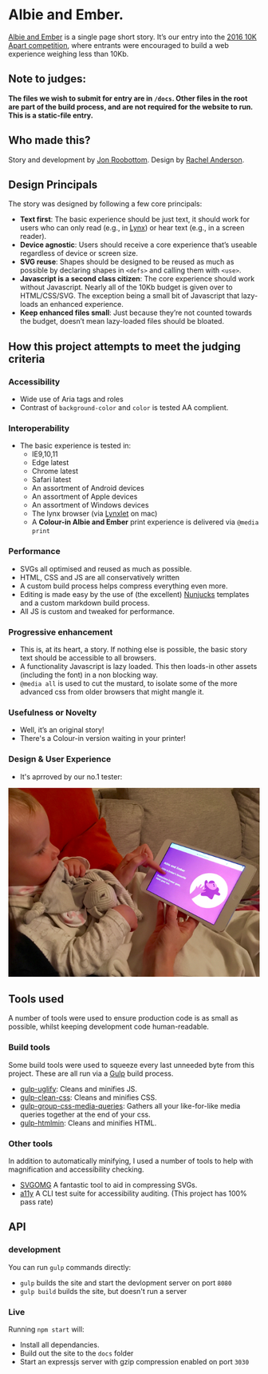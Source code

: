 # Albie and Ember.
[Albie and Ember](https://roobottom.github.io/albie-and-ember/) is a single page short story. It’s our entry into the [2016 10K Apart competition](https://a-k-apart.com/), where entrants were encouraged to build a web experience weighing less than 10Kb.

## Note to judges:

**The files we wish to submit for entry are in `/docs`. Other files in the root are part of the build process, and are not required for the website to run. This is a static-file entry.**

## Who made this?

Story and development by [Jon Roobottom](http://roobottom.com). Design by [Rachel Anderson](http://www.rachelandersondesign.me). 

## Design Principals
The story was designed by following a few core principals:

* **Text first**: The basic experience should be just text, it should work for users who can only read (e.g., in [Lynx](http://lynx.browser.org/)) or hear text (e.g., in a screen reader).
* **Device agnostic**: Users should receive a core experience that’s useable regardless of device or screen size.
* **SVG reuse**: Shapes should be designed to be reused as much as possible by declaring shapes in `<defs>` and calling them with `<use>`.
* **Javascript is a second class citizen**: The core experience should work without Javascript. Nearly all of the 10Kb budget is given over to HTML/CSS/SVG. The exception being a small bit of Javascript that lazy-loads an enhanced experience.
* **Keep enhanced files small**: Just because they’re not counted towards the budget, doesn’t mean lazy-loaded files should be bloated.

## How this project attempts to meet the judging criteria

### Accessibility

* Wide use of Aria tags and roles
* Contrast of `background-color` and `color` is tested AA complient. 

### Interoperability

* The basic experience is tested in:
	* IE9,10,11
	* Edge latest
	* Chrome latest
	* Safari latest
	* An assortment of Android devices
	* An assortment of Apple devices
	* An assortment of Windows devices
	* The lynx browser (via [Lynxlet](http://habilis.net/lynxlet/) on mac)
	* A **Colour-in Albie and Ember** print experience is delivered via `@media print`


### Performance

* SVGs all optimised and reused as much as possible.
* HTML, CSS and JS are all conservatively written
* A custom build process helps compress everything even more.
* Editing is made easy by the use of (the excellent) [Nunjucks](https://mozilla.github.io/nunjucks/) templates and a custom markdown build process.
* All JS is custom and tweaked for performance.

### Progressive enhancement

* This is, at its heart, a story. If nothing else is possible, the basic story text should be accessible to all browsers.
* A functionality Javascript is lazy loaded. This then loads-in other assets (including the font) in a non blocking way.
* `@media all` is used to cut the mustard, to isolate some of the more advanced css from older browsers that might mangle it.

### Usefulness or Novelty

* Well, it’s an original story!
* There's a Colour-in version waiting in your printer!

### Design & User Experience

* It's aprroved by our no.1 tester:

![Ember, being read Albie and Ember](/__development/photos/IMG_1522.jpg)

## Tools used

A number of tools were used to ensure production code is as small as possible, whilst keeping development code human-readable.

### Build tools

Some build tools were used to squeeze every last unneeded byte from this project. These are all run via a [Gulp](http://gulpjs.com/) build process. 

* [gulp-uglify](https://github.com/terinjokes/gulp-uglify): Cleans and minifies JS.
* [gulp-clean-css](https://github.com/scniro/gulp-clean-css): Cleans and minifies CSS.
* [gulp-group-css-media-queries](https://github.com/avaly/gulp-group-css-media-queries): Gathers all your like-for-like media queries together at the end of your css.
* [gulp-htmlmin](https://github.com/jonschlinkert/gulp-htmlmin): Cleans and minifies HTML.

### Other tools

In addition to automatically minifying, I used a number of tools to help with magnification and accessibility checking.

* [SVGOMG](https://jakearchibald.github.io/svgomg/) A fantastic tool to aid in compressing SVGs.
* [a11y](https://addyosmani.com/a11y/) A CLI test suite for accessibility auditing. (This project has 100% pass rate)

## API

### development

You can run `gulp` commands directly:

* `gulp` builds the site and start the devlopment server on port `8080`
* `gulp build` builds the site, but doesn't run a server

### Live

Running `npm start` will:

* Install all dependancies.
* Build out the site to the `docs` folder
* Start an expressjs server with gzip compression enabled on port `3030`
